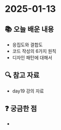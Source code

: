# 2025-01-13

## 📚 오늘 배운 내용
- 응집도와 결합도
- 코드 작성의 6가지 원칙
- 디자인 패턴에 대해서

## 🔍 참고 자료
- day19 강의 자료

## ❓ 궁금한 점
- 